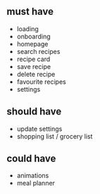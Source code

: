 ## must have
- loading
- onboarding
- homepage
- search recipes
- recipe card
- save recipe
- delete recipe
- favourite recipes
- settings

## should have
- update settings
- shopping list / grocery list

## could have
- animations
- meal planner
